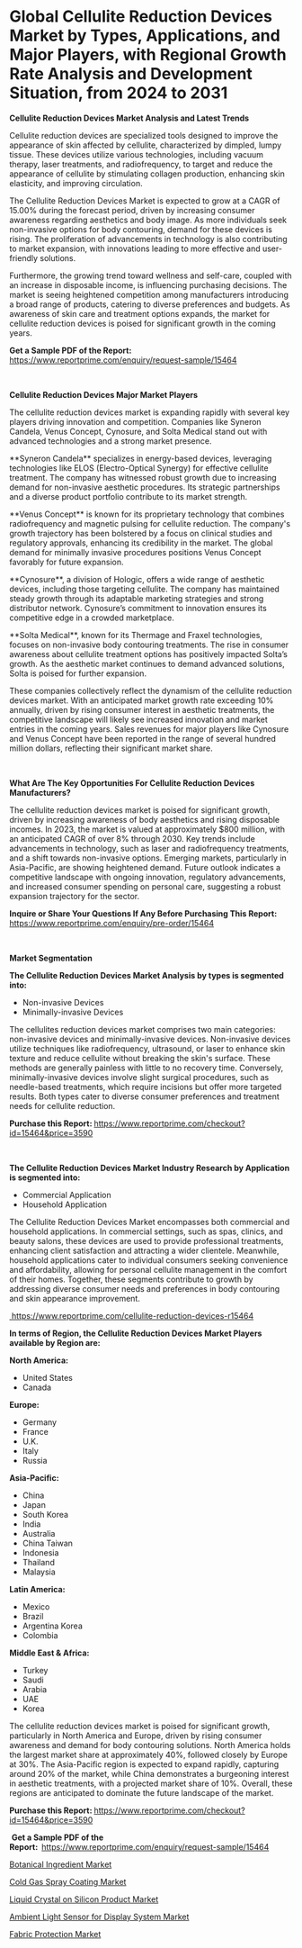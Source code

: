 <p><h1>Global Cellulite Reduction Devices Market by Types, Applications, and Major Players, with Regional Growth Rate Analysis and Development Situation, from 2024 to 2031</h1></p><p><strong>Cellulite Reduction Devices Market Analysis and Latest Trends</strong></p>
<p><p>Cellulite reduction devices are specialized tools designed to improve the appearance of skin affected by cellulite, characterized by dimpled, lumpy tissue. These devices utilize various technologies, including vacuum therapy, laser treatments, and radiofrequency, to target and reduce the appearance of cellulite by stimulating collagen production, enhancing skin elasticity, and improving circulation. </p><p>The Cellulite Reduction Devices Market is expected to grow at a CAGR of 15.00% during the forecast period, driven by increasing consumer awareness regarding aesthetics and body image. As more individuals seek non-invasive options for body contouring, demand for these devices is rising. The proliferation of advancements in technology is also contributing to market expansion, with innovations leading to more effective and user-friendly solutions. </p><p>Furthermore, the growing trend toward wellness and self-care, coupled with an increase in disposable income, is influencing purchasing decisions. The market is seeing heightened competition among manufacturers introducing a broad range of products, catering to diverse preferences and budgets. As awareness of skin care and treatment options expands, the market for cellulite reduction devices is poised for significant growth in the coming years.</p></p>
<p><strong>Get a Sample PDF of the Report:&nbsp;</strong> <a href="https://www.reportprime.com/enquiry/request-sample/15464?utm_campaign=1839&utm_medium=2&utm_source=Github&utm_content=ia&utm_term=29112024&utm_id=cellulite-reduction-devices">https://www.reportprime.com/enquiry/request-sample/15464</a></p>
<p>&nbsp;</p>
<p><strong>Cellulite Reduction Devices Major Market Players</strong></p>
<p><p>The cellulite reduction devices market is expanding rapidly with several key players driving innovation and competition. Companies like Syneron Candela, Venus Concept, Cynosure, and Solta Medical stand out with advanced technologies and a strong market presence.</p><p>**Syneron Candela** specializes in energy-based devices, leveraging technologies like ELOS (Electro-Optical Synergy) for effective cellulite treatment. The company has witnessed robust growth due to increasing demand for non-invasive aesthetic procedures. Its strategic partnerships and a diverse product portfolio contribute to its market strength.</p><p>**Venus Concept** is known for its proprietary technology that combines radiofrequency and magnetic pulsing for cellulite reduction. The company's growth trajectory has been bolstered by a focus on clinical studies and regulatory approvals, enhancing its credibility in the market. The global demand for minimally invasive procedures positions Venus Concept favorably for future expansion.</p><p>**Cynosure**, a division of Hologic, offers a wide range of aesthetic devices, including those targeting cellulite. The company has maintained steady growth through its adaptable marketing strategies and strong distributor network. Cynosure’s commitment to innovation ensures its competitive edge in a crowded marketplace.</p><p>**Solta Medical**, known for its Thermage and Fraxel technologies, focuses on non-invasive body contouring treatments. The rise in consumer awareness about cellulite treatment options has positively impacted Solta’s growth. As the aesthetic market continues to demand advanced solutions, Solta is poised for further expansion.</p><p>These companies collectively reflect the dynamism of the cellulite reduction devices market. With an anticipated market growth rate exceeding 10% annually, driven by rising consumer interest in aesthetic treatments, the competitive landscape will likely see increased innovation and market entries in the coming years. Sales revenues for major players like Cynosure and Venus Concept have been reported in the range of several hundred million dollars, reflecting their significant market share.</p></p>
<p>&nbsp;</p>
<p><strong>What Are The Key Opportunities For Cellulite Reduction Devices Manufacturers?</strong></p>
<p><p>The cellulite reduction devices market is poised for significant growth, driven by increasing awareness of body aesthetics and rising disposable incomes. In 2023, the market is valued at approximately $800 million, with an anticipated CAGR of over 8% through 2030. Key trends include advancements in technology, such as laser and radiofrequency treatments, and a shift towards non-invasive options. Emerging markets, particularly in Asia-Pacific, are showing heightened demand. Future outlook indicates a competitive landscape with ongoing innovation, regulatory advancements, and increased consumer spending on personal care, suggesting a robust expansion trajectory for the sector.</p></p>
<p><strong>Inquire or Share Your Questions If Any Before Purchasing This Report:</strong> <a href="https://www.reportprime.com/enquiry/pre-order/15464?utm_campaign=1839&utm_medium=2&utm_source=Github&utm_content=ia&utm_term=29112024&utm_id=cellulite-reduction-devices">https://www.reportprime.com/enquiry/pre-order/15464</a></p>
<p>&nbsp;</p>
<p><strong>Market Segmentation</strong></p>
<p><strong>The Cellulite Reduction Devices Market Analysis by types is segmented into:</strong></p>
<p><ul><li>Non-invasive Devices</li><li>Minimally-invasive Devices</li></ul></p>
<p><p>The cellulites reduction devices market comprises two main categories: non-invasive devices and minimally-invasive devices. Non-invasive devices utilize techniques like radiofrequency, ultrasound, or laser to enhance skin texture and reduce cellulite without breaking the skin's surface. These methods are generally painless with little to no recovery time. Conversely, minimally-invasive devices involve slight surgical procedures, such as needle-based treatments, which require incisions but offer more targeted results. Both types cater to diverse consumer preferences and treatment needs for cellulite reduction.</p></p>
<p><strong>Purchase this Report:&nbsp;</strong><a href="https://www.reportprime.com/checkout?id=15464&price=3590&utm_campaign=1839&utm_medium=2&utm_source=Github&utm_content=ia&utm_term=29112024&utm_id=cellulite-reduction-devices">https://www.reportprime.com/checkout?id=15464&price=3590</a></p>
<p>&nbsp;</p>
<p><strong>The Cellulite Reduction Devices Market Industry Research by Application is segmented into:</strong></p>
<p><ul><li>Commercial Application</li><li>Household Application</li></ul></p>
<p><p>The Cellulite Reduction Devices Market encompasses both commercial and household applications. In commercial settings, such as spas, clinics, and beauty salons, these devices are used to provide professional treatments, enhancing client satisfaction and attracting a wider clientele. Meanwhile, household applications cater to individual consumers seeking convenience and affordability, allowing for personal cellulite management in the comfort of their homes. Together, these segments contribute to growth by addressing diverse consumer needs and preferences in body contouring and skin appearance improvement.</p></p>
<p><a href="https://www.reportprime.com/cellulite-reduction-devices-r15464?utm_campaign=1839&utm_medium=2&utm_source=Github&utm_content=ia&utm_term=29112024&utm_id=cellulite-reduction-devices">&nbsp;https://www.reportprime.com/cellulite-reduction-devices-r15464</a></p>
<p><strong>In terms of Region, the Cellulite Reduction Devices Market Players available by Region are:</strong></p>
<p>
    <p> <strong> North America: </strong>
        <ul>
            <li>United States</li>
            <li>Canada</li>
        </ul>
        </p> 
    <p> <strong> Europe: </strong>
        <ul>
            <li>Germany</li>
            <li>France</li>
            <li>U.K.</li>
            <li>Italy</li>
            <li>Russia</li>
        </ul>
        </p> 
    <p> <strong> Asia-Pacific: </strong>
        <ul>
            <li>China</li>
            <li>Japan</li>
            <li>South Korea</li>
            <li>India</li>
            <li>Australia</li>
            <li>China Taiwan</li>
            <li>Indonesia</li>
            <li>Thailand</li>
            <li>Malaysia</li>
        </ul>
        </p> 
    <p> <strong> Latin America: </strong>
        <ul>
            <li>Mexico</li>
            <li>Brazil</li>
            <li>Argentina Korea</li>
            <li>Colombia</li>
        </ul>
        </p> 
    <p> <strong> Middle East & Africa: </strong>
        <ul>
            <li>Turkey</li>
            <li>Saudi</li>
            <li>Arabia</li>
            <li>UAE</li>
            <li>Korea</li>
        </ul>
    </p>
    </p>
<p><p>The cellulite reduction devices market is poised for significant growth, particularly in North America and Europe, driven by rising consumer awareness and demand for body contouring solutions. North America holds the largest market share at approximately 40%, followed closely by Europe at 30%. The Asia-Pacific region is expected to expand rapidly, capturing around 20% of the market, while China demonstrates a burgeoning interest in aesthetic treatments, with a projected market share of 10%. Overall, these regions are anticipated to dominate the future landscape of the market.</p></p>
<p><strong>Purchase this Report: </strong><a href="https://www.reportprime.com/checkout?id=15464&price=3590&utm_campaign=1839&utm_medium=2&utm_source=Github&utm_content=ia&utm_term=29112024&utm_id=cellulite-reduction-devices">https://www.reportprime.com/checkout?id=15464&price=3590</a></p>
<p>&nbsp;<strong>Get a Sample PDF of the Report:&nbsp;&nbsp;</strong><a href="https://www.reportprime.com/enquiry/request-sample/15464?utm_campaign=1839&utm_medium=2&utm_source=Github&utm_content=ia&utm_term=29112024&utm_id=cellulite-reduction-devices">https://www.reportprime.com/enquiry/request-sample/15464</a></p>
<p><strong></strong></p>
<p><p><a href="https://www.linkedin.com/pulse/botanical-ingredient-market-trends-insights-type-application-hq7wf?utm_campaign=1839&utm_medium=2&utm_source=Github&utm_content=ia&utm_term=29112024&utm_id=cellulite-reduction-devices">Botanical Ingredient Market</a></p><p><a href="https://www.linkedin.com/pulse/cold-gas-spray-coating-market-global-analysis-trends-forecasts-yrtpe?utm_campaign=1839&utm_medium=2&utm_source=Github&utm_content=ia&utm_term=29112024&utm_id=cellulite-reduction-devices">Cold Gas Spray Coating Market</a></p><p><a href="https://issuu.com/reportprime-2/docs/liquid-crystal-on-silicon-product-market-size-2030?utm_campaign=1839&utm_medium=2&utm_source=Github&utm_content=ia&utm_term=29112024&utm_id=cellulite-reduction-devices">Liquid Crystal on Silicon Product Market</a></p><p><a href="https://issuu.com/reportprime-2/docs/ambient-light-sensor-for-display-system-market-siz?utm_campaign=1839&utm_medium=2&utm_source=Github&utm_content=ia&utm_term=29112024&utm_id=cellulite-reduction-devices">Ambient Light Sensor for Display System Market</a></p><p><a href="https://www.linkedin.com/pulse/global-fabric-protection-market-analysis-key-trends-w1exf?utm_campaign=1839&utm_medium=2&utm_source=Github&utm_content=ia&utm_term=29112024&utm_id=cellulite-reduction-devices">Fabric Protection Market</a></p></p>